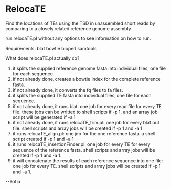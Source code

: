RelocaTE
========

Find the locations of TEs using the TSD in unassembled short reads by comparing to a closely related reference genome assembly

run relocaTE.pl without any options to see information on how to run.

Requirements:
blat
bowtie
bioperl
samtools

What does relocaTE.pl actually do?
  1. it splits the supplied reference genome fasta into individual files, one file for each sequence.
  2. if not already done, creates a bowtie index for the complete reference fasta.
  3. if not already done, it converts the fq files to fa files.
  4. it splits the supplied TE fasta into individual files, one file for each sequence.
  5. if not already done, it runs blat: one job for every read file for every TE file. these jobs can be writted to shell scripts if -p 1, and an array job script will be generated if -a 1
  6. if not already done, it runs relocaTE_trim.pl: one job for every blat out file. shell scripts and array jobs will be created if -p 1 and -a 1
  7. it runs relocaTE_align.pl: one job for the one reference fasta. a shell script created if -p 1 and -a 1
  8. it runs relocaTE_insertionFinder.pl: one job for every TE for every sequence of the reference fasta. shell scripts and array jobs will be created if -p 1 and -a 1.
  9. it will concatenate the results of each reference sequence into one file: one job for every TE. shell scripts and array jobs will be created if -p 1 and -a 1.


--Sofia
